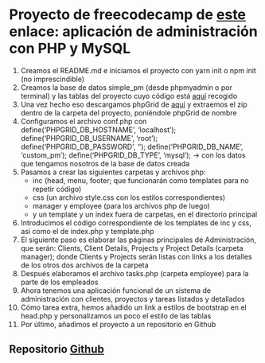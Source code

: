 # Proyecto de freecodecamp de [este](https://www.freecodecamp.org/news/build-a-simple-project-management-application-from-scratch-in-php-5c0f886d8560/) enlace: aplicación de administración con PHP y MySQL

1. Creamos el README.md e iniciamos el proyecto con yarn init o npm init (no imprescindible)
2. Creamos la base de datos simple_pm (desde phpmyadmin o por terminal) y las tablas del proyecto cuyo código está [aquí](https://github.com/phpcontrols/phpgrid-project-management/blob/master/db/simple_pm_install.sql) recogido
3. Una vez hecho eso descargamos phpGrid de [aquí](https://phpgrid.com/download/) y extraemos el zip dentro de la carpeta del proyecto, poniéndole phpGrid de nombre
4. Configuramos el archivo conf.php con define(‘PHPGRID_DB_HOSTNAME’, ‘localhost’); define(‘PHPGRID_DB_USERNAME’, ‘root’); define(‘PHPGRID_DB_PASSWORD’, ‘’); define(‘PHPGRID_DB_NAME’, ‘custom_pm’); define(‘PHPGRID_DB_TYPE’, ‘mysql’); -> con los datos que tengamos nosotros de la base de datos creada
5. Pasamos a crear las siguientes carpetas y archivos php:
   - inc (head, menu, footer; que funcionarán como templates para no repetir código)
   - css (un archivo style.css con los estilos correspondientes)
   - manager y employee (para los archivos php de luego)
   - y un template y un index fuera de carpetas, en el directorio principal
6. Introducimos el código correspondiente de los templates de inc y css, así como el de index.php y template.php
7. El siguiente paso es elaborar las páginas principales de Administración, que serán: Clients, Client Details, Projects y Project Details (carpeta manager); donde Clients y Projects serán listas con links a los detalles de los otros dos archivos de la carpeta
8. Después elaboramos el archivo tasks.php (carpeta employee) para la parte de los empleados
9. Ahora tenemos una aplicación funcional de un sistema de administración con clientes, proyectos y tareas listados y detallados
10. Cómo tarea extra, hemos añadido un link a estilos de bootstrap en el head.php y personalizamos un poco el estilo de las tablas
11. Por último, añadimos el proyecto a un repositorio en Github

## Repositorio [Github](https://github.com/phpcontrols/phpgrid-project-management)
